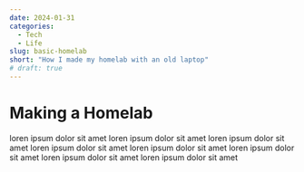 ```yaml
---
date: 2024-01-31 
categories:
  - Tech
  - Life
slug: basic-homelab
short: "How I made my homelab with an old laptop"
# draft: true
---
```


# Making a Homelab

loren ipsum dolor sit amet loren ipsum dolor sit amet loren ipsum dolor sit amet loren ipsum dolor sit amet loren ipsum dolor sit amet loren ipsum dolor sit amet loren ipsum dolor sit amet loren ipsum dolor sit amet

<!-- more -->